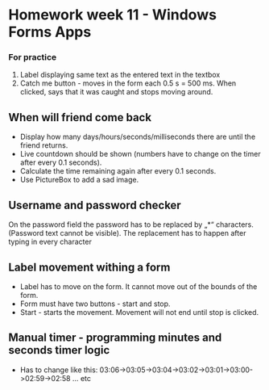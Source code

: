 # Homework week 11 - Windows Forms Apps

### For practice

1. Label displaying same text as the entered text in the textbox
2. Catch me button - moves in the form each 0.5 s = 500 ms. When clicked, says that it was caught and stops moving around.

## When will friend come back

+ Display how many days/hours/seconds/milliseconds there are until the friend returns.
+ Live countdown should be shown (numbers have to change on the timer after every 0.1 seconds).
+ Calculate the time remaining again after every 0.1 seconds.
+ Use PictureBox to add a sad image.

## Username and password checker

On the password field the password has to be replaced by „*“ characters. (Password text cannot be visible). The replacement has to happen after typing in every character

## Label movement withing a form

* Label has to move on the form. It cannot move out of the bounds of the form.
* Form must have two buttons - start and stop. 
* Start - starts the movement. Movement will not end until stop is clicked.

## Manual timer - programming minutes and seconds timer logic

* Has to change like this: 03:06->03:05->03:04->03:02->03:01->03:00->02:59->02:58 … etc
